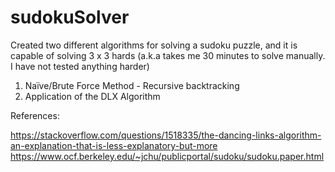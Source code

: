 # sudokuSolver

Created two different algorithms for solving a sudoku puzzle, and it is capable of solving 3 x 3 hards (a.k.a takes me 30 minutes to solve manually. I have not tested anything harder)
1. Naïve/Brute Force Method - Recursive backtracking
2. Application of the DLX Algorithm 

References:

https://stackoverflow.com/questions/1518335/the-dancing-links-algorithm-an-explanation-that-is-less-explanatory-but-more
https://www.ocf.berkeley.edu/~jchu/publicportal/sudoku/sudoku.paper.html
